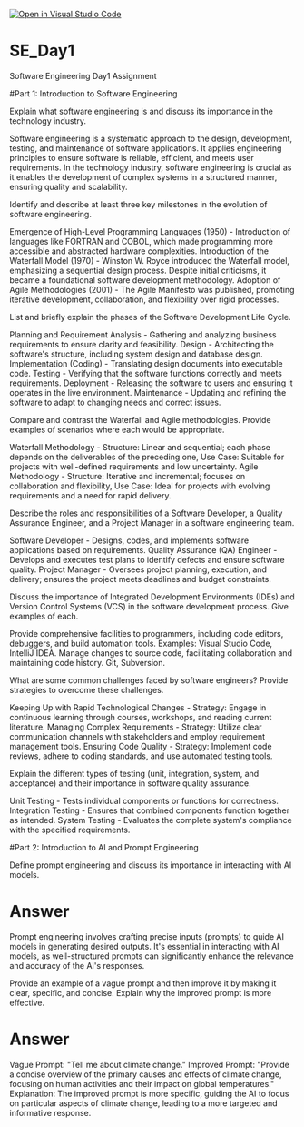 [![Open in Visual Studio Code](https://classroom.github.com/assets/open-in-vscode-2e0aaae1b6195c2367325f4f02e2d04e9abb55f0b24a779b69b11b9e10269abc.svg)](https://classroom.github.com/online_ide?assignment_repo_id=18371171&assignment_repo_type=AssignmentRepo)
# SE_Day1
Software Engineering Day1 Assignment

#Part 1: Introduction to Software Engineering

Explain what software engineering is and discuss its importance in the technology industry.

Software engineering is a systematic approach to the design, development, testing, and maintenance of software applications. It applies engineering principles to ensure software is reliable, efficient, and meets user requirements. In the technology industry, software engineering is crucial as it enables the development of complex systems in a structured manner, ensuring quality and scalability.


Identify and describe at least three key milestones in the evolution of software engineering.

Emergence of High-Level Programming Languages (1950) - Introduction of languages like FORTRAN and COBOL, which made programming more accessible and abstracted hardware complexities.
Introduction of the Waterfall Model (1970) - Winston W. Royce introduced the Waterfall model, emphasizing a sequential design process. Despite initial criticisms, it became a foundational software development methodology.
Adoption of Agile Methodologies (2001) - The Agile Manifesto was published, promoting iterative development, collaboration, and flexibility over rigid processes.


List and briefly explain the phases of the Software Development Life Cycle.

Planning and Requirement Analysis  - Gathering and analyzing business requirements to ensure clarity and feasibility.
Design - Architecting the software's structure, including system design and database design.
Implementation (Coding) - Translating design documents into executable code.
Testing - Verifying that the software functions correctly and meets requirements.
Deployment - Releasing the software to users and ensuring it operates in the live environment.
Maintenance - Updating and refining the software to adapt to changing needs and correct issues.



Compare and contrast the Waterfall and Agile methodologies. Provide examples of scenarios where each would be appropriate.

Waterfall Methodology - Structure: Linear and sequential; each phase depends on the deliverables of the preceding one, Use Case: Suitable for projects with well-defined requirements and low uncertainty.
Agile Methodology - Structure: Iterative and incremental; focuses on collaboration and flexibility, Use Case: Ideal for projects with evolving requirements and a need for rapid delivery.


Describe the roles and responsibilities of a Software Developer, a Quality Assurance Engineer, and a Project Manager in a software engineering team.

Software Developer - Designs, codes, and implements software applications based on requirements.
Quality Assurance (QA) Engineer - Develops and executes test plans to identify defects and ensure software quality.
Project Manager - Oversees project planning, execution, and delivery; ensures the project meets deadlines and budget constraints.


Discuss the importance of Integrated Development Environments (IDEs) and Version Control Systems (VCS) in the software development process. Give examples of each.

Provide comprehensive facilities to programmers, including code editors, debuggers, and build automation tools. Examples: Visual Studio Code, IntelliJ IDEA.
Manage changes to source code, facilitating collaboration and maintaining code history. Git, Subversion.


What are some common challenges faced by software engineers? Provide strategies to overcome these challenges.

Keeping Up with Rapid Technological Changes - Strategy: Engage in continuous learning through courses, workshops, and reading current literature.
Managing Complex Requirements - Strategy: Utilize clear communication channels with stakeholders and employ requirement management tools.
Ensuring Code Quality - Strategy: Implement code reviews, adhere to coding standards, and use automated testing tools.


Explain the different types of testing (unit, integration, system, and acceptance) and their importance in software quality assurance.

Unit Testing - Tests individual components or functions for correctness.
Integration Testing - Ensures that combined components function together as intended.
System Testing - Evaluates the complete system's compliance with the specified requirements.



#Part 2: Introduction to AI and Prompt Engineering

Define prompt engineering and discuss its importance in interacting with AI models.

# Answer
Prompt engineering involves crafting precise inputs (prompts) to guide AI models in generating desired outputs. It's essential in interacting with AI models, as well-structured prompts can significantly enhance the relevance and accuracy of the AI's responses.


Provide an example of a vague prompt and then improve it by making it clear, specific, and concise. Explain why the improved prompt is more effective.

# Answer
Vague Prompt: "Tell me about climate change."
Improved Prompt: "Provide a concise overview of the primary causes and effects of climate change, focusing on human activities and their impact on global temperatures."
Explanation: The improved prompt is more specific, guiding the AI to focus on particular aspects of climate change, leading to a more targeted and informative response.
